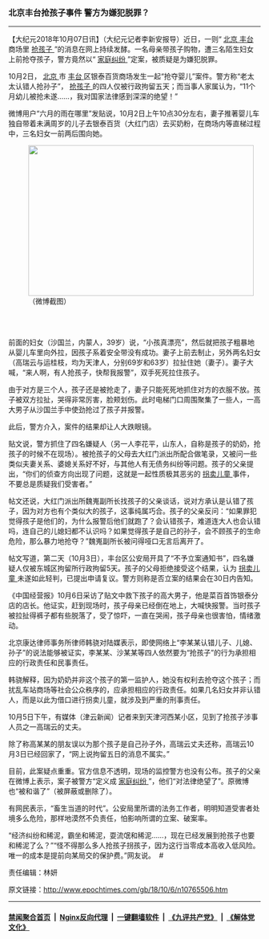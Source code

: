 ### 北京丰台抢孩子事件 警方为嫌犯脱罪？
------------------------

<p>
 【大纪元2018年10月07日讯】（大纪元记者李新安报导）近日，一则“
 <a href="http://www.epochtimes.com/gb/tag/%E5%8C%97%E4%BA%AC.html">
  北京
 </a>
 <a href="http://www.epochtimes.com/gb/tag/%E4%B8%B0%E5%8F%B0.html">
  丰台
 </a>
 商场里
 <a href="http://www.epochtimes.com/gb/tag/%E6%8A%A2%E5%AD%A9%E5%AD%90.html">
  抢孩子
 </a>
 ”的消息在网上持续发酵。一名母亲带孩子购物，遭三名陌生妇女上前抢夺孩子，警方竟然以“
 <a href="http://www.epochtimes.com/gb/tag/%E5%AE%B6%E5%BA%AD%E7%BA%A0%E7%BA%B7.html">
  家庭纠纷
 </a>
 ”定案，被质疑是为嫌犯脱罪。
</p>
<p>
 10月2日，
 <a href="http://www.epochtimes.com/gb/tag/%E5%8C%97%E4%BA%AC.html">
  北京
 </a>
 市
 <a href="http://www.epochtimes.com/gb/tag/%E4%B8%B0%E5%8F%B0.html">
  丰台
 </a>
 区银泰百货商场发生一起“抢夺婴儿”案件。警方称“老太太认错人抢孙子”，
 <a href="http://www.epochtimes.com/gb/tag/%E6%8A%A2%E5%AD%A9%E5%AD%90.html">
  抢孩子
 </a>
 的四人仅被行政拘留五天；而当事人家属认为，“11个月幼儿被抢未遂……，我对国家法律感到深深的绝望！”
</p>
<p>
 微博用户“六月的雨在哪里”发贴说，10月2日上午10点30分左右，妻子推著婴儿车独自带着未满周岁的儿子去银泰百货（大红门店）去买奶粉，在商场内等直梯过程中，三名妇女一前两后围向她。
</p>
<figure class="wp-caption aligncenter" id="attachment_10765519" style="width: 450px">
 <a href="http://i.epochtimes.com/assets/uploads/2018/10/999_meitu_2.jpg">
  <img alt="" class="wp-image-10765519 size-medium" height="300" src="http://i.epochtimes.com/assets/uploads/2018/10/999_meitu_2-450x300.jpg" width="450"/>
 </a>
 <br/><figcaption class="wp-caption-text">
  （微博截图）
 </figcaption><br/>
</figure><br/>
<p>
 前面的妇女（沙国兰，内蒙人，39岁）说，“小孩真漂亮”，然后就把孩子粗暴地从婴儿车里向外拉，因孩子系着安全带没有成功。妻子上前去制止，另外两名妇女（高瑞云与运桂枝，均为天津人，分别69岁和63岁）拉扯住她（妻子）。妻子大喊，“来人啊，有人抢孩子，快帮我报警”，双手死死拉住孩子。
</p>
<p>
 由于对方是三个人，孩子还是被抢走了，妻子只能死死地抓住对方的衣服不放。孩子被双方拉扯，哭得非常厉害，脸颊划伤。此时电梯门口周围聚集了一些人，一高大男子从沙国兰手中使劲抢过了孩子并报警。
</p>
<p>
 此后，警方介入，案件的结果却让人大跌眼镜。
</p>
<p>
 贴文说，警方抓住了四名嫌疑人（另一人李花平，山东人，自称是孩子的奶奶，抢孩子的时候不在现场）。被抢孩子的父母去大红门派出所配合做笔录，又被问一些类似夫妻关系、婆媳关系好不好，与其他人有无债务纠纷等问题。孩子的父亲提出，“你们的侦查方向出现了问题，这就是一起性质极其恶劣的
 <a href="http://www.epochtimes.com/gb/tag/%E6%8B%90%E5%8D%96%E5%84%BF%E7%AB%A5.html">
  拐卖儿童
 </a>
 事件，不要总是质疑我们受害者。”
</p>
<p>
 帖文还说，大红门派出所魏嵬副所长找孩子的父亲谈话，说对方承认是认错了孩子，因为对方也有个类似大的孩子，这事纯属巧合。孩子的父亲反问：“如果罪犯觉得孩子是他们的，为什么报警后他们就跑了？会认错孩子，难道连大人也会认错吗，连自己的儿媳妇都不认识吗？如果觉得孩子是自己的孙子，会不顾孩子的生命危险，那么暴力地抢夺？”魏嵬副所长被问得哑口无言后离开了。
</p>
<p>
 帖文写道，第二天（10月3日），丰台区公安局开具了“不予立案通知书”，四名嫌疑人仅被东城区拘留所行政拘留5天。孩子的父母拒绝接受这个结果，认为
 <a href="http://www.epochtimes.com/gb/tag/%E6%8B%90%E5%8D%96%E5%84%BF%E7%AB%A5.html">
  拐卖儿童
 </a>
 未遂如此轻判，已提出申请复议。警方则称是否立案的结果会在30日内告知。
</p>
<p>
 《中国经营报》10月6日采访了贴文中救下孩子的高大男子，他是菜百首饰银泰分店的店长。他证实，赶到现场时，孩子母亲已经倒在地上，大喊快报警。当时孩子被拉扯得裤子都有些脱落了，受了惊吓，一直在哭闹，孩子母亲也很害怕，情绪激动。
</p>
<p>
 北京康达律师事务所律师韩骁对陆媒表示，即使网络上“李某某认错儿子、儿媳、孙子”的说法能够被证实，李某某、沙某某等四人依然要为“抢孩子”的行为承担相应的行政责任和民事责任。
</p>
<p>
 韩骁解释，因为奶奶并非这个孩子的第一监护人，她没有权利去抢夺这个孩子；而扰乱车站商场等社会公众秩序的，应承担相应的行政责任。如果几名妇女并非认错人，而是以此为借口进行拐卖儿童，就涉及到严重的刑事责任。
</p>
<p>
 10月5日下午，有媒体（津云新闻）记者来到天津河西某小区，见到了抢孩子涉事人员之一高瑞云的丈夫。
</p>
<p>
 除了称高某某的朋友误以为那个孩子是自己孙子外，高瑞云丈夫还称，高瑞云10月3日已经回家了，“网上说拘留五日的消息不属实。”
</p>
<p>
 目前，此案疑点重重。官方信息不透明，现场的监控警方也没有公布。孩子的父亲在微博上表示，案子被警方“定义成
 <a href="http://www.epochtimes.com/gb/tag/%E5%AE%B6%E5%BA%AD%E7%BA%A0%E7%BA%B7.html">
  家庭纠纷
 </a>
 ”，他们“对法律绝望了”。原微博也“被和谐了”（被屏蔽或删除了）。
</p>
<p>
 有网民表示，“畜生当道的时代”。公安局里所谓的法务工作者，明明知道受害者处境多么危险，那样地漠然不负责任，怕影响所谓的立案、破案率。
</p>
<p>
 “经济纠纷和稀泥，霸坐和稀泥，耍流氓和稀泥……，现在已经发展到抢孩子也要和稀泥了么？”“怪不得那么多人抢孩子拐孩子，因为这行当零成本高收入低风险。唯一的成本是提前向某局交的保护费。”网友说。  #
</p>
<p>
 责任编辑：林妍
</p>

原文链接：http://www.epochtimes.com/gb/18/10/6/n10765506.htm


------------------------
#### [禁闻聚合首页](https://github.com/gfw-breaker/banned-news/blob/master/README.md) &nbsp;|&nbsp; [Nginx反向代理](https://github.com/gfw-breaker/open-proxy/blob/master/README.md) &nbsp;|&nbsp; [一键翻墙软件](https://github.com/gfw-breaker/nogfw/blob/master/README.md) &nbsp;|&nbsp; [《九评共产党》](https://github.com/gfw-breaker/9ping.md/blob/master/README.md#九评之一评共产党是什么) &nbsp;|&nbsp; [《解体党文化》](https://github.com/gfw-breaker/jtdwh.md/blob/master/README.md#绪论)